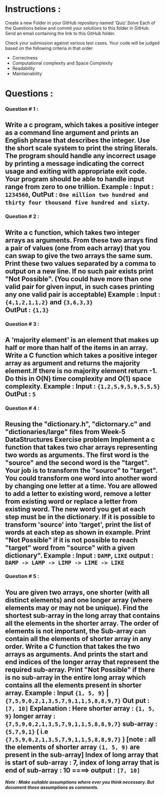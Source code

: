 # Instructions :

Create a new Folder in your GitHub repository named 'Quiz'.Solve Each of the Questions below and commit your solutions to this folder in GitHub. Send an email containing the link to this GitHub folder.

Check your submission against various test cases. Your code will be judged based on the following criteria in that order
* Correctness
* Computational complexity and Space Complexity
* Readability
* Maintainability

# Questions :

### Question # 1 : 
Write a c program, which takes a positive integer as a command line argument and prints an English phrase that describes the integer. Use the short scale system to print the string literals. The program should handle any incorrect usage by printing a message indicating the correct usage and exiting with appropriate exit code. Your program should be able to handle input range from zero to one trillion.
Example : 
Input : `1234560`, 
OutPut :  `One million two hundred and thirty four thousand five hundred and sixty`.
---
### Question # 2 : 
Write a c function, which takes two integer arrays as arguments. From these two arrays find a pair of values (one from each array) that you can swap to give the two arrays the same sum. Print these two values separated by a comma to output on a new line. If no such pair exists print "Not Possible". (You could have more than one valid pair for given input, in such cases printing any one valid pair is acceptable)
Example : 
Input : `{4,1,2,1,1,2}` and `{3,6,3,3}`  
OutPut :  `{1,3}`
---
### Question # 3 : 
A 'majority element' is an element that makes up half or more than half of the items in an array. Write a C function which takes a positive integer array as argument and returns the majority element.If there is no majority element return -1. Do this in O(N) time complexity and O(1) space complexity.
Example : 
Input : `{1,2,5,9,5,9,5,5,5}`  
OutPut :  `5`
---
### Question # 4 : 
Reusing the "dictionary.h", "dictornary.c" and "dictionaries/large" files from Week-5 DataStructures Exercise problem Implement a c function that takes two char arrays representing two words as arguments. The first word is the "source" and the second word is the "target". Your job is to transform the "source" to "target". You could transform one word into another word by changing one letter at a time. You are allowed to add a letter to existing word, remove a letter from existing word or replace a letter from existing word. The new word you get at each step must be in the dictionary. If it is possible to transform 'source' into 'target', print the list of words at each step as shown in example. Print "Not Possible" if it is not possible to reach "target" word from "source" with a given dictionary".
Example : 
Input : `DAMP`, `LIKE` 
output : `DAMP -> LAMP -> LIMP -> LIME -> LIKE`
---
### Question # 5 : 
You are given two arrays, one shorter (with all distinct elements) and one longer array (where elements may or may not be unique). Find the shortest sub-array in the long array that contains all the elements in the shorter array. The order of elements is not important, the Sub-array can contain all the elements of shorter array in any order. Write a C function that takes the two arrays as arguments. And prints the start and end indices of the longer array that represent the required sub-array. Print "Not Possible" if there is no sub-array in the entire long array which contains all the elements present in shorter array.
Example : 
Input `{1, 5, 9}` | `{7,5,9,0,2,1,3,5,7,9,1,1,5,8,8,9,7}` 
Out put : `[7, 10]`
Explanation : Here 
shorter array : `{1, 5, 9}`
longer array : `{7,5,9,0,2,1,3,5,7,9,1,1,5,8,8,9,7}` 
sub-array : `{5,7,9,1}` ( i.e  `{7,5,9,0,2,1,3,5,7,9,1,1,5,8,8,9,7}`  )
[note : all the elements of shorter array `(1, 5, 9)` are present in the sub-array]
Index of long array that is start of sub-array : 7, index of long array that is end of sub-array : 10 ====> output : `[7, 10]`
--- 

***Note : Make suitable assumptions where ever you think necessary. But document those assumptions as comments.***
